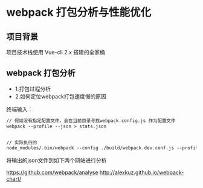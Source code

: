 # webpack 打包分析与性能优化

## 项目背景

项目技术栈使用 Vue-cli 2.x 搭建的全家桶


## webpack 打包分析
- 1.打包过程分析
- 2.如何定位webpack打包速度慢的原因

终端输入：
```html
// 假如没有指定配置文件，会在当前目录寻找webpack.config.js 作为配置文件
webpack --profile --json > stats.json


// 实际执行的
node_modules/.bin/webpack --config ./build/webpack.dev.conf.js --profile --json > stats.json
```
将输出的json文件到如下两个网站进行分析

https://github.com/webpack/analyse
http://alexkuz.github.io/webpack-chart/



